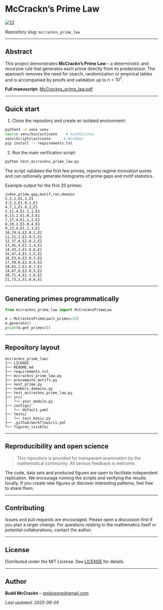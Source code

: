 # McCrackn’s Prime Law
[![CI](https://github.com/pt2710/McCrackns-Prime-Law/actions/workflows/ci.yml/badge.svg)](https://github.com/pt2710/McCrackns-Prime-Law/actions/workflows/ci.yml)

_Repository slug:_ `mccrackns_prime_law`

---

## Abstract

This project demonstrates **McCrackn’s Prime Law** – a deterministic and recursive rule that generates each prime directly from its predecessor. The approach removes the need for search, randomization or empirical tables and is accompanied by proofs and validation up to $n=10^7$.

**Full manuscript:** [McCrackns_prime_law.pdf](https://github.com/pt2710/McCrackns-Prime-Law/blob/main/McCrackns_prime_law.pdf)

---

## Quick start

1. Clone the repository and create an isolated environment:

```bash
python3 -m venv venv
source venv/bin/activate    # macOS/Linux
venv\Scripts\activate      # Windows
pip install -r requirements.txt
```

2. Run the main verification script:

```bash
python test_mccrackns_prime_law.py
```

The script validates the first few primes, reports regime innovation points and can optionally generate histograms of prime gaps and motif statistics.

Example output for the first 20 primes:

```
index,prime,gap,motif,run,domain
2,3,1,U1,1,U1
3,5,2,E1.0,1,E1
4,7,2,E1.0,2,E1
5,11,4,E1.1,1,E1
6,13,2,E1.0,3,E1
7,17,4,E1.1,2,E1
8,19,2,E1.0,4,E1
9,23,4,E1.1,3,E1
10,29,6,E2.0,1,E2
11,31,2,E1.0,5,E1
12,37,6,E2.0,2,E2
13,41,4,E1.1,4,E1
14,43,2,E1.0,6,E1
15,47,4,E1.1,5,E1
16,53,6,E2.0,3,E2
17,59,6,E2.0,4,E2
18,61,2,E1.0,7,E1
19,67,6,E2.0,5,E2
20,71,4,E1.1,6,E1
21,73,2,E1.0,8,E1
```

---

## Generating primes programmatically

```python
from mccrackns_prime_law import McCracknsPrimeLaw

m = McCracknsPrimeLaw(n_primes=20)
m.generate()
print(m.get_primes())
```

---

## Repository layout

```
mccrackns_prime_law/
├── LICENSE                  
├── README.md                
├── requirements.txt         
├── mccrackns_prime_law.py   
├── precompute_motifs.py 
├── next_prime.py 
├── numbers_domains.py       
├── test_mccrackns_prime_law.py
├── src/                     
│   └── your_module.py
├── configs/                 
│   └── default.yaml
├── tests/                  
│   └── test_basic.py
├── .github/workflows/ci.yml 
└── figures_visible/
```

---

## Reproducibility and open science

> This repository is provided for transparent examination by the mathematical community. All serious feedback is welcome.

The code, data sets and produced figures are open to facilitate independent replication. We encourage running the scripts and verifying the results locally. If you create new figures or discover interesting patterns, feel free to share them.

---

## Contributing

Issues and pull requests are encouraged. Please open a discussion first if you plan a larger change. For questions relating to the mathematics itself or potential collaborations, contact the author.

---

## License

Distributed under the MIT License. See [LICENSE](LICENSE) for details.

---

## Author

**Budd McCrackn** – [ptxboxone@gmail.com](mailto:ptxboxone@gmail.com)

_Last updated: 2025-06-05_
